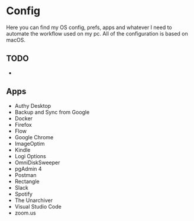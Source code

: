 # Config

Here you can find my OS config, prefs, apps and whatever I need to automate the workflow used on my pc. All of the configuration is based on macOS.

## TODO

-

## Apps

- Authy Desktop
- Backup and Sync from Google
- Docker
- Firefox
- Flow
- Google Chrome
- ImageOptim
- Kindle
- Logi Options
- OmniDiskSweeper
- pgAdmin 4
- Postman
- Rectangle
- Slack
- Spotify
- The Unarchiver
- Visual Studio Code
- zoom.us
